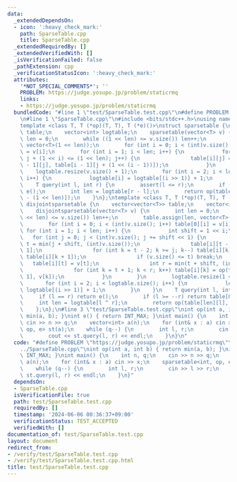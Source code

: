 ```yaml
---
data:
  _extendedDependsOn:
  - icon: ':heavy_check_mark:'
    path: SparseTable.cpp
    title: SparseTable.cpp
  _extendedRequiredBy: []
  _extendedVerifiedWith: []
  _isVerificationFailed: false
  _pathExtension: cpp
  _verificationStatusIcon: ':heavy_check_mark:'
  attributes:
    '*NOT_SPECIAL_COMMENTS*': ''
    PROBLEM: https://judge.yosupo.jp/problem/staticrmq
    links:
    - https://judge.yosupo.jp/problem/staticrmq
  bundledCode: "#line 1 \"test/SparseTable.test.cpp\"\n#define PROBLEM \"https://judge.yosupo.jp/problem/staticrmq\"\
    \n#line 1 \"SparseTable.cpp\"\n#include <bits/stdc++.h>\nusing namespace std;\n\
    template <class T, T (*op)(T, T), T (*e)()>\nstruct sparsetable {\n    vector<vector<T>>\
    \ table;\n    vector<int> logtable;\n    sparsetable(vector<T> v) {\n        int\
    \ len = 0;\n        while ((1 << len) <= v.size()) len++;\n        table.assign(len,\
    \ vector<T>(1 << len));\n        for (int i = 0; i < (int)v.size(); i++) table[0][i]\
    \ = v[i];\n        for (int i = 1; i < len; i++) {\n            for (int j = 0;\
    \ j + (1 << i) <= (1 << len); j++) {\n                table[i][j] = op(table[i\
    \ - 1][j], table[i - 1][j + (1 << (i - 1))]);\n            }\n        }\n    \
    \    logtable.resize(v.size() + 1);\n        for (int i = 2; i < logtable.size();\
    \ i++) {\n            logtable[i] = logtable[(i >> 1)] + 1;\n        }\n    }\n\
    \    T query(int l, int r) {\n        assert(l <= r);\n        if (l == r) return\
    \ e();\n        int len = logtable[r - l];\n        return op(table[len][l], table[len][r\
    \ - (1 << len)]);\n    }\n};\ntemplate <class T, T (*op)(T, T), T (*e)()>\nstruct\
    \ disjointsparsetable {\n    vector<vector<T>> table;\n    vector<int> logtable;\n\
    \    disjointsparsetable(vector<T> v) {\n        int len = 0;\n        while ((1\
    \ << len) <= v.size()) len++;\n        table.assign(len, vector<T>(1 << len, e()));\n\
    \        for (int i = 0; i < (int)v.size(); i++) table[0][i] = v[i];\n       \
    \ for (int i = 1; i < len; i++) {\n            int shift = 1 << i;\n         \
    \   for (int j = 0; j < (int)v.size(); j += shift << 1) {\n                int\
    \ t = min(j + shift, (int)v.size());\n                table[i][t - 1] = v[t -\
    \ 1];\n                for (int k = t - 2; k >= j; k--) table[i][k] = op(v[k],\
    \ table[i][k + 1]);\n                if (v.size() <= t) break;\n             \
    \   table[i][t] = v[t];\n                int r = min(t + shift, (int)v.size());\n\
    \                for (int k = t + 1; k < r; k++) table[i][k] = op(table[i][k -\
    \ 1], v[k]);\n            }\n        }\n        logtable.resize(1 << len);\n \
    \       for (int i = 2; i < logtable.size(); i++) {\n            logtable[i] =\
    \ logtable[(i >> 1)] + 1;\n        }\n    }\n    T query(int l, int r) {\n   \
    \     if (l == r) return e();\n        if (l >= --r) return table[0][l];\n   \
    \     int len = logtable[l ^ r];\n        return op(table[len][l], table[len][r]);\n\
    \    };\n};\n#line 3 \"test/SparseTable.test.cpp\"\nint op(int a, int b) { return\
    \ min(a, b); }\nint e() { return INT_MAX; }\nint main() {\n    int n, q;\n   \
    \ cin >> n >> q;\n    vector<int> a(n);\n    for (int& x : a) cin >> x;\n    sparsetable<int,\
    \ op, e> st(a);\n    while (q--) {\n        int l, r;\n        cin >> l >> r;\n\
    \        cout << st.query(l, r) << endl;\n    }\n}\n"
  code: "#define PROBLEM \"https://judge.yosupo.jp/problem/staticrmq\"\n#include \"\
    ../SparseTable.cpp\"\nint op(int a, int b) { return min(a, b); }\nint e() { return\
    \ INT_MAX; }\nint main() {\n    int n, q;\n    cin >> n >> q;\n    vector<int>\
    \ a(n);\n    for (int& x : a) cin >> x;\n    sparsetable<int, op, e> st(a);\n\
    \    while (q--) {\n        int l, r;\n        cin >> l >> r;\n        cout <<\
    \ st.query(l, r) << endl;\n    }\n}"
  dependsOn:
  - SparseTable.cpp
  isVerificationFile: true
  path: test/SparseTable.test.cpp
  requiredBy: []
  timestamp: '2024-06-06 00:36:37+09:00'
  verificationStatus: TEST_ACCEPTED
  verifiedWith: []
documentation_of: test/SparseTable.test.cpp
layout: document
redirect_from:
- /verify/test/SparseTable.test.cpp
- /verify/test/SparseTable.test.cpp.html
title: test/SparseTable.test.cpp
---
```

